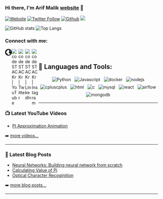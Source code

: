 ### Hi there, I'm Arif Malik [website] 👋

[![Website](https://img.shields.io/badge/cosmicdepth-coding-orange)](https://epoweriotatheta.netlify.app/)
[![Twitter Follow](https://img.shields.io/badge/LinkedIn-0077B5)](https://www.linkedin.com/in/maarif1430/)
[![Github](https://img.shields.io/github/followers/CharalambosIoannou?label=Follow&style=social)](https://github.com/Aarif1430)
![](https://visitor-badge.laobi.icu/badge?page_id=Aarif1430.Aarif1430)


![GitHub stats](https://github-readme-stats.vercel.app/api?username=Aarif1430&show_icons=true&theme=gruvbox)
![Top Langs](https://github-readme-stats.vercel.app/api/top-langs/?username=Aarif1430&theme=gruvbox)



### Connect with me:

[<img align="left" alt="codeSTACKr.com" width="22px" src="https://raw.githubusercontent.com/iconic/open-iconic/master/svg/globe.svg" />][website]
[<img align="left" alt="codeSTACKr | YouTube" width="22px" background-color="#C52F30" src="https://cdn.jsdelivr.net/npm/simple-icons@v3/icons/youtube.svg" />][youtube]
[<img align="left" alt="codeSTACKr | Twitter" width="22px" src="https://cdn.jsdelivr.net/npm/simple-icons@v3/icons/twitter.svg" />][twitter]
[<img align="left" alt="codeSTACKr | LinkedIn" width="22px" src="https://cdn.jsdelivr.net/npm/simple-icons@v3/icons/linkedin.svg" />][linkedin]
[<img align="left" alt="codeSTACKr | Instagram" width="22px" src="https://raw.githubusercontent.com/Aarif1430/stack-icons/master/logos/instagram-icon.svg" />][instagram]

<br />


## 🧰 Languages and Tools:
<p align="center">
<img onclick="#" src="https://raw.githubusercontent.com/Aarif1430/stack-icons/master/logos/python.svg" alt="Python" height="40" style="vertical-align:top; margin:4px">
<img src="https://raw.githubusercontent.com/Aarif1430/stack-icons/master/logos/javascript.svg" alt="Javascript" height="40" style="vertical-align:top; margin:4px">

 <img src="https://raw.githubusercontent.com/Aarif1430/stack-icons/master/logos/docker.svg" alt="docker" height="40" style="vertical-align:top; margin:4px">
 <img src="https://raw.githubusercontent.com/Aarif1430/stack-icons/master/logos/nodejs.svg" alt="nodejs" height="40" style="vertical-align:top; margin:4px">
 <img src="https://raw.githubusercontent.com/Aarif1430/stack-icons/master/logos/c-plusplus.svg" alt="cpluscplus" height="40" style="vertical-align:top; margin:4px">
 <img src="https://raw.githubusercontent.com/Aarif1430/stack-icons/master/logos/html-5.svg" alt="html" height="40" style="vertical-align:top; margin:4px">
 <img src="https://raw.githubusercontent.com/Aarif1430/stack-icons/master/logos/c.svg" alt="c" height="40" style="vertical-align:top; margin:4px">
 <img src="https://raw.githubusercontent.com/Aarif1430/stack-icons/master/logos/mysql.svg" alt="mysql" height="40" style="vertical-align:top; margin:4px">
 <img src="https://raw.githubusercontent.com/Aarif1430/stack-icons/master/logos/react.svg" alt="react" height="40" style="vertical-align:top; margin:4px">
 <img src="https://raw.githubusercontent.com/Aarif1430/stack-icons/master/logos/airflow.svg" alt="airflow" height="40" style="vertical-align:top; margin:4px">
 <img src="https://raw.githubusercontent.com/Aarif1430/stack-icons/master/logos/mongodb.svg" alt="mongodb" height="40" style="vertical-align:top; margin:4px">
</p>

---

### 📺 Latest YouTube Videos

<!-- YOUTUBE:START -->
- [PI Approximation Animation](https://www.youtube.com/watch?v=z77q6ZqtNA0)
<!-- YOUTUBE:END -->

➡️ [more videos...](https://www.youtube.com/channel/UCfvNKCSgWbxvgSBXX1Yvorw?view_as=subscriber)

---

### 📕 Latest Blog Posts

<!-- BLOG-POST-LIST:START -->
- [Neural Networks: Building neural network from scratch](https://epoweriotatheta.netlify.app/blog/basics_of_neural_networks/)
- [Calculating Value of Pi](https://epoweriotatheta.netlify.app/blog/approximate_pi/)
- [Optical Character Recoginition](https://epoweriotatheta.netlify.app/blog/python_ocr/)
<!-- BLOG-POST-LIST:END -->

➡️ [more blog posts...](https://epoweriotatheta.netlify.app/)

---

[website]: https://epoweriotatheta.netlify.app/
[twitter]: https://twitter.com/MalikAarif1430
[youtube]: https://www.youtube.com/channel/UCfvNKCSgWbxvgSBXX1Yvorw?view_as=subscriber
[instagram]: https://www.instagram.com/aarifmalik1430/?hl=en
[linkedin]: https://www.linkedin.com/in/maarif1430/
[gruvbox]: https://github-readme-stats.vercel.app/api?username=Aarif1430&show_icons=true&hide=contribs,prs&cache_seconds=86400&theme=gruvbox

